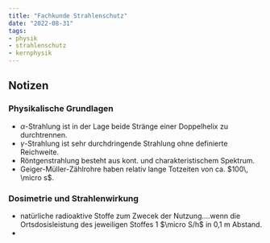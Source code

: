 ```yaml
---
title: "Fachkunde Strahlenschutz"
date: "2022-08-31"
tags:
- physik
- strahlenschutz
- kernphysik
---
```

## Notizen
### Physikalische Grundlagen
- $\alpha$-Strahlung ist in der Lage beide Stränge einer Doppelhelix zu durchtrennen.
- $\gamma$-Strahlung ist sehr durchdringende Strahlung ohne definierte Reichweite.
- Röntgenstrahlung besteht aus kont. und charakteristischem Spektrum.
- Geiger-Müller-Zählrohre haben relativ lange Totzeiten von ca. $100\, \micro s$.

### Dosimetrie und Strahlenwirkung
- natürliche radioaktive Stoffe zum Zwecek der Nutzung....wenn die Ortsdosisleistung des jeweiligen Stoffes 1 $\micro S/h$ in 0,1 m Abstand.
- 
